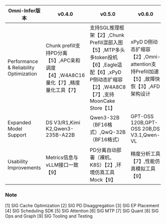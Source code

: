 | Omni-Infer版本  | v0.4.0 | v0.5.0 | v0.6.0 |
|----------|----------|----------|----------|
| Performance & Reliability Optimization   | Chunk prefill支持PD分离【5】,APC亲和调度【4】,W4A8C16量化【7】,精度量化工具【7】  | 支持SGL推理框架【2】,Chunk Prefill混部入图【5】,MTP多头多token投机【6】,Eagle适配【6】,xPyD P侧动态扩缩容【2】,W4A8C8 【7】,支持MoonCake Store【1】  | xPyD D侧动态扩缩容【2】,Omni-attention支持Prefill加速【5】,故障快恢【3】,AFD架构设计   |
| Expanded Model Support   | DS V3/R1,Kimi K2,Qwen3-235B-A22B  | Qwen3-32B（BF16格式）,QwQ-32B （BF16格式）   | GPT-OSS 120B,GPT-OSS 20B,DS V3.1,Qwen-VL  |
| Usability Improvements   | Metrics信息与vLLM接口一致【9】  | PD分离自动部署（裸机、K8S）【2】,环境仿真工具Mock【9】 | 精度分析工具【7】,性能仿真模拟工具【9】  |

### Note
[1] SIG Cache Optimization
[2] SIG PD Disaggregation
[3] SIG EP Placement
[4] SIG Scheduling SDK
[5] SIG Attention
[6] SIG MTP
[7] SIG Quant
[8] SIG Ops and Graph
[9] SIG Tooling and Testing